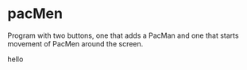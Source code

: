 # pacMen
Program with two buttons, one that adds a PacMan and one that starts movement of PacMen around the screen.

hello
